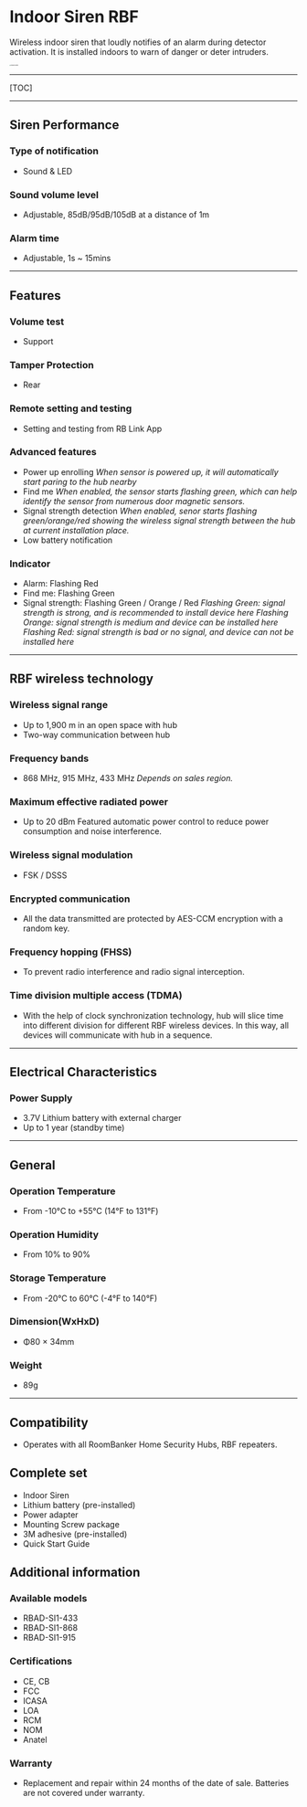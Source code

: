 # Indoor Siren RBF

Wireless indoor siren that loudly notifies of an alarm during detector activation. It is installed indoors to warn of danger or deter intruders.

<img src="https://dusunprj.oss-us-west-1.aliyuncs.com/roombanker/Indoor%20Siren1.png" alt="Indoor Siren1" style="zoom:15%;" />

------

[TOC]

------

## Siren Performance

### Type of notification

* Sound & LED

### Sound volume level

* Adjustable, 85dB/95dB/105dB at a distance of 1m

### Alarm time

* Adjustable, 1s ~ 15mins

------

## Features

### Volume test

* Support

### Tamper Protection

* Rear

### Remote setting and testing

* Setting and testing from RB Link App

### Advanced features

* Power up enrolling
  *When sensor is powered up, it will automatically start paring to the hub nearby*
* Find me
  *When enabled, the sensor starts flashing green, which can help identify the sensor from numerous door magnetic sensors.*
* Signal strength detection
  *When enabled, senor starts flashing green/orange/red showing the wireless signal strength between the hub at current installation place.* 
* Low battery notification

### Indicator

* Alarm: Flashing Red
* Find me: Flashing Green
* Signal strength: Flashing Green / Orange / Red
  *Flashing Green: signal strength is strong, and is recommended to install device here*
  *Flashing Orange: signal strength is medium and device can be installed here*
  *Flashing Red: signal strength is bad or no signal, and device can not be installed here*

------

## RBF wireless technology

### Wireless signal range

* Up to 1,900 m in an open space with hub
* Two-way communication between hub

### Frequency bands

* 868 MHz, 915 MHz, 433 MHz
  *Depends on sales region.*

### Maximum effective radiated power

* Up to 20 dBm
  Featured automatic power control to reduce power consumption and noise interference.

### Wireless signal modulation

* FSK / DSSS

### Encrypted communication

* All the data transmitted are protected by AES-CCM encryption with a random key.

### Frequency hopping (FHSS)

* To prevent radio interference and radio signal interception.

### Time division multiple access (TDMA)

* With the help of clock synchronization technology, hub will slice time into different division for different RBF wireless devices. In this way, all devices will communicate with hub in a sequence.

------

## Electrical Characteristics

### Power Supply

* 3.7V Lithium battery with external charger
* Up to 1 year (standby time)

------

## General

### Operation Temperature

* From -10°С to +55°С (14°F to 131°F)

### Operation Humidity

* From 10% to 90%

### Storage Temperature

* From -20°C to 60°C (-4°F to 140°F)

### Dimension(WxHxD)

* Φ80 × 34mm

### Weight

* 89g

------

## Compatibility

* Operates with all RoomBanker Home Security Hubs,  RBF repeaters.


## Complete set

* Indoor Siren
* Lithium battery (pre-installed)
* Power adapter
* Mounting Screw package
* 3M adhesive (pre-installed)
* Quick Start Guide

## Additional information

### Available models

* RBAD-SI1-433
* RBAD-SI1-868
* RBAD-SI1-915

### Certifications

* CE, CB
* FCC
* ICASA
* LOA
* RCM
* NOM
* Anatel

### Warranty

* Replacement and repair within 24 months of the date of sale. Batteries are not covered under warranty.
